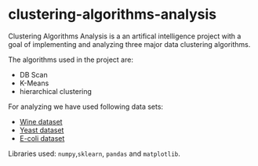 # clustering-algorithms-analysis
Clustering Algorithms Analysis is a an artifical intelligence project with a goal of implementing and analyzing three major data clustering algorithms.

The algorithms used in the project are:
- DB Scan
- K-Means
- hierarchical clustering

For analyzing we have used following data sets:
- [Wine dataset](https://archive.ics.uci.edu/dataset/109/wine)
- [Yeast dataset](https://archive.ics.uci.edu/dataset/110/yeast)
- [E-coli dataset](https://archive.ics.uci.edu/dataset/39/ecoli)

Libraries used: `numpy`,`sklearn`, `pandas` and `matplotlib`. 
